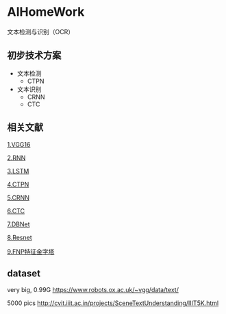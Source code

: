 # AIHomeWork
文本检测与识别（OCR）

## 初步技术方案
+ 文本检测
    * CTPN
+ 文本识别
    * CRNN
    * CTC

## 相关文献
[1.VGG16](http://noahsnail.com/2017/08/17/2017-08-17-VGG%E8%AE%BA%E6%96%87%E7%BF%BB%E8%AF%91%E2%80%94%E2%80%94%E4%B8%AD%E6%96%87%E7%89%88/)

[2.RNN](https://arxiv.org/pdf/1409.2329.pdf)

[3.LSTM](https://arxiv.org/pdf/1506.04214.pdf)

[4.CTPN](http://noahsnail.com/2018/02/02/2018-02-02-Detecting%20Text%20in%20Natural%20Image%20with%20Connectionist%20Text%20Proposal%20Network%E8%AE%BA%E6%96%87%E7%BF%BB%E8%AF%91%E2%80%94%E2%80%94%E4%B8%AD%E8%8B%B1%E6%96%87%E5%AF%B9%E7%85%A7/)

[5.CRNN](http://noahsnail.com/2017/08/21/2017-08-21-CRNN%E8%AE%BA%E6%96%87%E7%BF%BB%E8%AF%91%E2%80%94%E2%80%94%E4%B8%AD%E8%8B%B1%E6%96%87%E5%AF%B9%E7%85%A7/)

[6.CTC](https://people.idsia.ch//~santiago/papers/icml2006.pdf)

[7.DBNet](https://arxiv.org/pdf/1911.08947.pdf)

[8.Resnet](https://arxiv.org/pdf/1512.03385.pdf)

[9.FNP特征金字塔](https://arxiv.org/pdf/1612.03144.pdf)

## dataset
very big, 0.99G
https://www.robots.ox.ac.uk/~vgg/data/text/


5000 pics
http://cvit.iiit.ac.in/projects/SceneTextUnderstanding/IIIT5K.html

